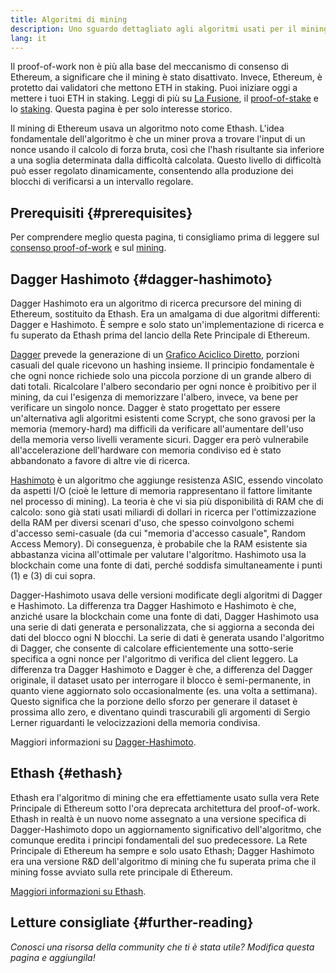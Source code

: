 ```yaml
---
title: Algoritmi di mining
description: Uno sguardo dettagliato agli algoritmi usati per il mining di Ethereum.
lang: it
---
```


<InfoBanner emoji=":wave:">

Il proof-of-work non è più alla base del meccanismo di consenso di Ethereum, a significare che il mining è stato disattivato. Invece, Ethereum, è protetto dai validatori che mettono ETH in staking. Puoi iniziare oggi a mettere i tuoi ETH in staking. Leggi di più su [La Fusione](/upgrades/merge/), il [proof-of-stake](/developers/docs/consensus-mechanisms/pos/) e lo [staking](/staking/). Questa pagina è per solo interesse storico.

</InfoBanner>

Il mining di Ethereum usava un algoritmo noto come Ethash. L'idea fondamentale dell'algoritmo è che un miner prova a trovare l'input di un nonce usando il calcolo di forza bruta, così che l'hash risultante sia inferiore a una soglia determinata dalla difficoltà calcolata. Questo livello di difficoltà può esser regolato dinamicamente, consentendo alla produzione dei blocchi di verificarsi a un intervallo regolare.

## Prerequisiti {#prerequisites}

Per comprendere meglio questa pagina, ti consigliamo prima di leggere sul [consenso proof-of-work](/developers/docs/consensus-mechanisms/pow) e sul [mining](/developers/docs/consensus-mechanisms/pow/mining).

## Dagger Hashimoto {#dagger-hashimoto}

Dagger Hashimoto era un algoritmo di ricerca precursore del mining di Ethereum, sostituito da Ethash. Era un amalgama di due algoritmi differenti: Dagger e Hashimoto. È sempre e solo stato un'implementazione di ricerca e fu superato da Ethash prima del lancio della Rete Principale di Ethereum.

[Dagger](http://www.hashcash.org/papers/dagger.html) prevede la generazione di un [Grafico Aciclico Diretto](https://en.wikipedia.org/wiki/Directed_acyclic_graph), porzioni casuali del quale ricevono un hashing insieme. Il principio fondamentale è che ogni nonce richiede solo una piccola porzione di un grande albero di dati totali. Ricalcolare l'albero secondario per ogni nonce è proibitivo per il mining, da cui l'esigenza di memorizzare l'albero, invece, va bene per verificare un singolo nonce. Dagger è stato progettato per essere un'alternativa agli algoritmi esistenti come Scrypt, che sono gravosi per la memoria (memory-hard) ma difficili da verificare all'aumentare dell'uso della memoria verso livelli veramente sicuri. Dagger era però vulnerabile all'accelerazione dell'hardware con memoria condiviso ed è stato abbandonato a favore di altre vie di ricerca.

[Hashimoto](http://diyhpl.us/%7Ebryan/papers2/bitcoin/meh/hashimoto.pdf) è un algoritmo che aggiunge resistenza ASIC, essendo vincolato da aspetti I/O (cioè le letture di memoria rappresentano il fattore limitante nel processo di mining). La teoria è che vi sia più disponibilità di RAM che di calcolo: sono già stati usati miliardi di dollari in ricerca per l'ottimizzazione della RAM per diversi scenari d'uso, che spesso coinvolgono schemi d'accesso semi-casuale (da cui "memoria d'accesso casuale", Random Access Memory). Di conseguenza, è probabile che la RAM esistente sia abbastanza vicina all'ottimale per valutare l'algoritmo. Hashimoto usa la blockchain come una fonte di dati, perché soddisfa simultaneamente i punti (1) e (3) di cui sopra.

Dagger-Hashimoto usava delle versioni modificate degli algoritmi di Dagger e Hashimoto. La differenza tra Dagger Hashimoto e Hashimoto è che, anziché usare la blockchain come una fonte di dati, Dagger Hashimoto usa una serie di dati generata e personalizzata, che si aggiorna a seconda dei dati del blocco ogni N blocchi. La serie di dati è generata usando l'algoritmo di Dagger, che consente di calcolare efficientemente una sotto-serie specifica a ogni nonce per l'algoritmo di verifica del client leggero. La differenza tra Dagger Hashimoto e Dagger è che, a differenza del Dagger originale, il dataset usato per interrogare il blocco è semi-permanente, in quanto viene aggiornato solo occasionalmente (es. una volta a settimana). Questo significa che la porzione dello sforzo per generare il dataset è prossima allo zero, e diventano quindi trascurabili gli argomenti di Sergio Lerner riguardanti le velocizzazioni della memoria condivisa.

Maggiori informazioni su [Dagger-Hashimoto](/developers/docs/consensus-mechanisms/pow/mining-algorithms/dagger-hashimoto).

## Ethash {#ethash}

Ethash era l'algoritmo di mining che era effettiamente usato sulla vera Rete Principale di Ethereum sotto l'ora deprecata architettura del proof-of-work. Ethash in realtà è un nuovo nome assegnato a una versione specifica di Dagger-Hashimoto dopo un aggiornamento significativo dell'algoritmo, che comunque eredita i principi fondamentali del suo predecessore. La Rete Principale di Ethereum ha sempre e solo usato Ethash; Dagger Hashimoto era una versione R&D dell'algoritmo di mining che fu superata prima che il mining fosse avviato sulla rete principale di Ethereum.

[Maggiori informazioni su Ethash](/developers/docs/consensus-mechanisms/pow/mining-algorithms/ethash).

## Letture consigliate {#further-reading}

_Conosci una risorsa della community che ti è stata utile? Modifica questa pagina e aggiungila!_
